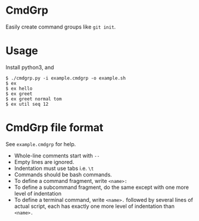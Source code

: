 # CmdGrp
Easily create command groups like `git init`.

# Usage
Install python3, and

```
$ ./cmdgrp.py -i example.cmdgrp -o example.sh
$ ex
$ ex hello
$ ex greet
$ ex greet normal tom
$ ex util seq 12
```

# CmdGrp file format
See `example.cmdgrp` for help.

* Whole-line comments start with `--`
* Empty lines are ignored.
* Indentation must use tabs i.e. `\t`
* Commands should be bash commands.
* To define a command fragment, write `<name>:` 
* To define a subcommand fragment, do the same except with one more level of indentation
* To define a terminal command, write `<name>.` followed by several lines of actual script, 
  each has exactly one more level of indentation than `<name>.`
